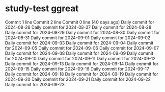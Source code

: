 # study-test ggreat
Commit 1 line
Commit 2 line
Commit 0 line (40 days ago)
Daily commit for 2024-08-26
Daily commit for 2024-08-27
Daily commit for 2024-08-28
Daily commit for 2024-08-29
Daily commit for 2024-08-30
Daily commit for 2024-08-31
Daily commit for 2024-09-01
Daily commit for 2024-09-02
Daily commit for 2024-09-03
Daily commit for 2024-09-04
Daily commit for 2024-09-05
Daily commit for 2024-09-06
Daily commit for 2024-09-07
Daily commit for 2024-09-08
Daily commit for 2024-09-09
Daily commit for 2024-09-10
Daily commit for 2024-09-11
Daily commit for 2024-09-12
Daily commit for 2024-09-13
Daily commit for 2024-09-14
Daily commit for 2024-09-15
Daily commit for 2024-09-16
Daily commit for 2024-09-17
Daily commit for 2024-09-18
Daily commit for 2024-09-19
Daily commit for 2024-09-20
Daily commit for 2024-09-21
Daily commit for 2024-09-22
Daily commit for 2024-09-23
